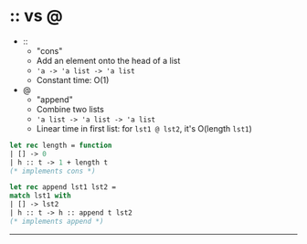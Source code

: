 # :: vs @
- ::
  - "cons"
  - Add an element onto the head of a list
  - `'a -> 'a list -> 'a list`
  - Constant time: O(1)
- @
  - "append"
  - Combine two lists
  - `'a list -> 'a list -> 'a list`
  - Linear time in first list: for `lst1 @ lst2`, it's O(length `lst1`)
```ocaml
let rec length = function
| [] -> 0
| h :: t -> 1 + length t
(* implements cons *)

let rec append lst1 lst2 =
match lst1 with
| [] -> lst2
| h :: t -> h :: append t lst2
(* implements append *)
```
------------------------

